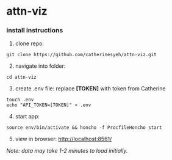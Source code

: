 # attn-viz

### install instructions
1. clone repo:
```
git clone https://github.com/catherinesyeh/attn-viz.git
```

2. navigate into folder:
```
cd attn-viz
```

3. create .env file: replace **[TOKEN]** with token from Catherine
```
touch .env
echo "API_TOKEN=[TOKEN]" > .env
```

4. start app:
```
source env/bin/activate && honcho -f ProcfileHoncho start
```

5. view in browser: [http://localhost:8561/](http://localhost:8561/)

*Note: data may take 1-2 minutes to load initially.*
